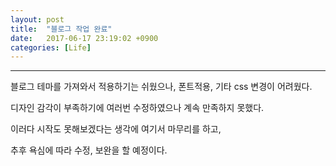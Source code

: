 ```yaml
---
layout: post
title:  "블로그 작업 완료"
date:   2017-06-17 23:19:02 +0900
categories: [Life]
---
```


---

블로그 테마를 가져와서 적용하기는 쉬웠으나, 폰트적용, 기타 css 변경이 어려웠다.

디자인 감각이 부족하기에 여러번 수정하였으나 계속 만족하지 못했다.

이러다 시작도 못해보겠다는 생각에 여기서 마무리를 하고,

추후 욕심에 따라 수정, 보완을 할 예정이다.
